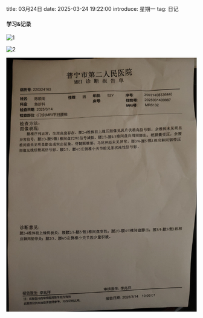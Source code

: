 title: 03月24日
date: 2025-03-24 19:22:00
introduce: 星期一
tag: 日记

#### 学习&记录
![1](/static/img/2025/03/24/1.jpg)

![2](/static/img/2025/03/24/2.jpg)

![3](/static/img/2025/03/24/3.jpg)

